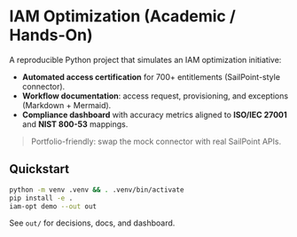 
# IAM Optimization (Academic / Hands-On)

A reproducible Python project that simulates an IAM optimization initiative:
- **Automated access certification** for 700+ entitlements (SailPoint-style connector).
- **Workflow documentation**: access request, provisioning, and exceptions (Markdown + Mermaid).
- **Compliance dashboard** with accuracy metrics aligned to **ISO/IEC 27001** and **NIST 800-53** mappings.

> Portfolio-friendly: swap the mock connector with real SailPoint APIs.

## Quickstart

```bash
python -m venv .venv && . .venv/bin/activate
pip install -e .
iam-opt demo --out out
```

See `out/` for decisions, docs, and dashboard.
